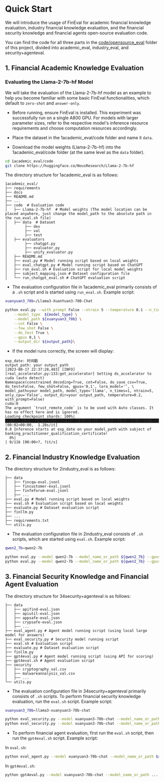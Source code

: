 
# Quick Start
We will introduce the usage of FinEval for academic financial knowledge evaluation, industry financial knowledge evaluation, and the financial security knowledge and financial agents open-source evaluation code.

You can find the code for all three parts in the [code/opensource_eval](/code/opensource_eval) folder of this project, divided into academic_eval, industry_eval, and security+agenteval.

## 1. Financial Academic  Knowledge Evaluation
### Evaluating the Llama-2-7b-hf Model
We will take the evaluation of the Llama-2-7b-hf model as an example to help you become familiar with some basic FinEval functionalities, which default to `zero-shot` and `answer-only`.

- Before running, ensure FinEval is installed. This experiment was successfully run on a single A800 GPU. For models with larger parameter sizes, refer to the respective model's inference resource requirements and choose computation resources accordingly.

- Place the dataset in the 1academic_eval/code folder and name it `data`.

- Download the model weights (Llama-2-7b-hf) into the 1academic_eval/code folder (at the same level as the `data` folder).

```bash
cd 1academic_eval/code
git clone https://huggingface.co/NousResearch/Llama-2-7b-hf
```

The directory structure for 1academic_eval is as follows:

```text
1academic_eval/
├── requirements
├── docs
├── README.md
├── ...
├── code  # Evaluation code
│   ├── Llama-2-7b-hf  # Model weights (The model location can be placed anywhere, just change the model_path to the absolute path in the run_eval.sh file)
│   ├── data  # Dataset
│        ├── dev 
│        ├── val 
│        ├── test
│   ├── evaluators
│        ├── chatgpt.py
│        ├── evaluator.py
│        ├── unify_evaluator.py
│   ├── README.md
│   ├── eval.py # Model running script based on local weights
│   ├── eval_chatgpt.py # Model running script based on ChatGPT
│   ├── run_eval.sh # Evaluation script for local model weights
│   ├── subject_mapping.json # Dataset configuration file
│   └── run_chatgpt_eval.sh # ChatGPT evaluation script
```

- The evaluation configuration file in 1academic_eval primarily consists of a `.sh` script and is started using `run_eval.sh`.
Example script:

```bash
xuanyuan3_70b=/Llama3-XuanYuan3-70B-Chat

python eval.py --with_prompt False --ntrain 5 --temperature 0.1 --n_times 1 --do_save_csv True --only_cpu False \
    --model_type  ${model_type} \
    --model_path ${xuanyuan3_70b} \
    --cot False \
    --few_shot False \
    --do_test True \
    --gpus 0,1 \
    --output_dir ${output_path}\
```

- If the model runs correctly, the screen will display:

```text
exp_date: 时间戳
output_path: your output_path
[2023-08-17 22:37:28,483] [INFO] [real_accelerator.py:133:get_accelerator] Setting ds_accelerator to cuda (auto detect)
Namespace(constrained_decoding=True, cot=False, do_save_csv=True, do_test=False, few_shot=False, gpus='0,1', lora_model='', \
model_path=your model_path, model_type='llama', n_times=1, ntrain=5, only_cpu='False', output_dir=your output_path, temperature=0.2, with_prompt=False)
cuda:0
The argument `trust_remote_code` is to be used with Auto classes. It has no effect here and is ignored.
Loading checkpoint shards: 100%|█████████████████████████████████████████████████████████████████████████████2/2 [00:02<00:00,  1.28s/it]
0.0 Inference starts at exp_date on your model_path with subject of banking_practitioner_qualification_certificate!
  0%|                                                                                                                                                                                                            | 0/116 [00:00<?, ?it/s]
```

## 2. Financial Industry Knowledge Evaluation
The directory structure for 2industry_eval is as follows:

```text
├── data
│   ├── fincqa-eval.jsonl
│   ├── fincustomer-eval.jsonl
│   ├── finfeforum-eval.jsonl
│   ├── ...
├── eval.py # Model running script based on local weights
├── eval.sh # Evaluation script based on local weights
├── evaluate.py # Dataset evaluation script
├── finllm.py
├── ...
├── requirements.txt
└── utils.py
```

- The evaluation configuration file in 2industry_eval consists of `.sh` scripts, which are started using `eval.sh`.
Example script:

```bash
qwen2_7b=qwen2-7b

python eval.py --model qwen2-7b --model_name_or_path ${qwen2_7b} --gpus 0,1 --eval_data all
python eval.py --model qwen2-7b --model_name_or_path ${qwen2_7b} --gpus 0,1 --eval_data all --cot
```

## 3. Financial Security Knowledge and Financial Agent Evaluation
The directory structure for 34security+agenteval is as follows:

```text
├── data
│   ├── apifind-eval.json
│   ├── apiutil-eval.json
│   ├── appsafe-eval.json
│   ├── crypsafe-eval.json
│   ├── ...
├── eval_agent.py # Agent model running script (using local large model for answers)
├── eval_security.py # Security model running script
├── eval.sh # Evaluation script
├── evaluate.py # Dataset evaluation script
├── finllm.py
├── gpt4eval.py # Agent model running script (using API for scoring)
├── gpt4eval.sh # Agent evaluation script
├── security
│   ├── cryptography_val.csv
│   ├── malwareannalysis_val.csv
│   ├── ...
└── utils.py
```

- The evaluation configuration file in 34security+agenteval primarily consists of `.sh` scripts.
To perform financial security knowledge evaluation, run the `eval.sh` script.
Example script:

```bash
xuanyuan3_70b=llama3-xuanyuan3-70b-chat

python eval_security.py --model xuanyuan3-70b-chat --model_name_or_path $xuanyuan3_70b --gpus 2,3 --eval_data all 
python eval_security.py --model xuanyuan3-70b-chat --model_name_or_path $xuanyuan3_70b --gpus 2,3 --eval_data all --cot
```

- To perform financial agent evaluation, first run the `eval.sh` script, then run the `gpt4eval.sh` script.
Example script:

In `eval.sh`:

```bash
python eval_agent.py --model xuanyuan3-70b-chat --model_name_or_path $xuanyuan3_70b --gpus 2,3 --eval_data all
```

In `gpt4eval.sh`:

```bash
python gpt4eval.py --model xuanyuan3-70b-chat --model_name_or_path ... --gpus 1 --eval_data all
```
